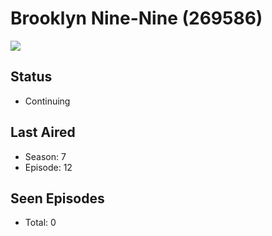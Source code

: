 # Brooklyn Nine-Nine (269586)

<img src="https://dg31sz3gwrwan.cloudfront.net/poster/269586/1096743-0-optimized.jpg" />

## Status
* Continuing
## Last Aired
* Season: 7
* Episode: 12
## Seen Episodes
* Total: 0

